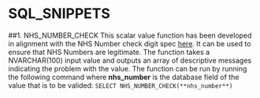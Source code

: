 # SQL_SNIPPETS

##1. NHS_NUMBER_CHECK
This scalar value function has been developed in alignment with the NHS Number check digit spec [here](http://www.datadictionary.nhs.uk/version2/data_dictionary/data_field_notes/n/nhs_number_de.asp?shownav=0).  It can be used to ensure that NHS Numbers are legitimate.  The function takes a NVARCHAR(100) input value and outputs an array of descriptive messages indicating the problem with the value.  The function can be run by running the following command where **nhs_number** is the database field of the value that is to be valided: 
```SELECT NHS_NUMBER_CHECK(**nhs_number**)```

